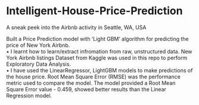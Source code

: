 # Intelligent-House-Price-Prediction <br/>
A sneak peek into the Airbnb activity in Seattle, WA, USA

Built a Price Prediction model with ‘Light GBM’ algorithm for predicting the price of New York Airbnb. <br/>
• I learnt how to learn/extract infromation from raw, unstructured data. New York Airbnb listings Dataset from Kaggle was used in this repo to perform Exploratory Data Analysis.<br/>
• I have used the LinearRegressor, LightGBM models to make predictions of the house price. Root Mean Square Error (RMSE) was the performance metric used to compare the model. The model provided a Root Mean Square Error value - 0.459, showed better results than the Linear Regression model. <br/> 
